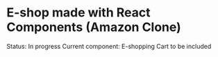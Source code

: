 # E-shop made with React Components (Amazon Clone)

Status: In progress
Current component: E-shopping Cart to be included

